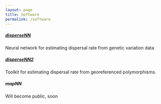 ```yaml
---
layout: page
title: Software
permalink: /software
---
```



##### [disperseNN](https://github.com/kr-colab/disperseNN)
Neural network for estimating dispersal rate from genetic variation data

##### [disperseNN2](https://github.com/kr-colab/disperseNN2.git)
Toolkit for estimating dispersal rate from georeferenced polymorphisms.

##### mapNN
Will become public, soon
